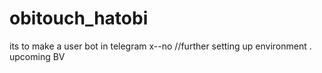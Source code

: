 # obitouch_hatobi
its to make a user bot in telegram 
x--no
//further setting up environment .
upcoming
BV
